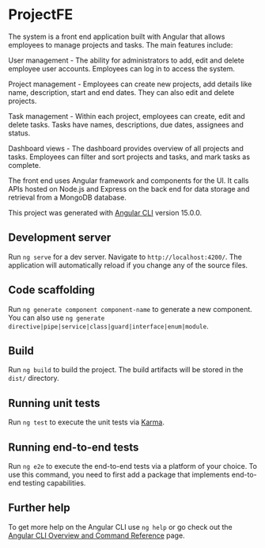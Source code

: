 # ProjectFE

The system is a front end application built with Angular that allows employees to manage projects and tasks. The main features include:

  User management - The ability for administrators to add, edit and delete employee user accounts. Employees can log in to access the system.
  
  Project management - Employees can create new projects, add details like name, description, start and end dates. They can also edit and delete projects.
  
  Task management - Within each project, employees can create, edit and delete tasks. Tasks have names, descriptions, due dates, assignees and status.

  Dashboard views - The dashboard provides overview of all projects and tasks. Employees can filter and sort projects and tasks, and mark tasks as complete.

The front end uses Angular framework and components for the UI. It calls APIs hosted on Node.js and Express on the back end for data storage and retrieval from a MongoDB database.


This project was generated with [Angular CLI](https://github.com/angular/angular-cli) version 15.0.0.

## Development server

Run `ng serve` for a dev server. Navigate to `http://localhost:4200/`. The application will automatically reload if you change any of the source files.

## Code scaffolding

Run `ng generate component component-name` to generate a new component. You can also use `ng generate directive|pipe|service|class|guard|interface|enum|module`.

## Build

Run `ng build` to build the project. The build artifacts will be stored in the `dist/` directory.

## Running unit tests

Run `ng test` to execute the unit tests via [Karma](https://karma-runner.github.io).

## Running end-to-end tests

Run `ng e2e` to execute the end-to-end tests via a platform of your choice. To use this command, you need to first add a package that implements end-to-end testing capabilities.

## Further help

To get more help on the Angular CLI use `ng help` or go check out the [Angular CLI Overview and Command Reference](https://angular.io/cli) page.
